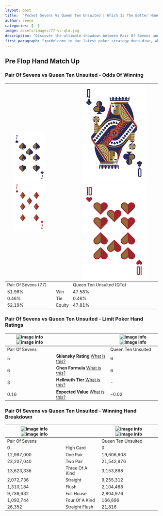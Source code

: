 ```yaml
---
layout: post
title:  "Pocket Sevens Vs Queen Ten Unsuited | Which Is The Better Hand In Poker? A Complete Guide"
author: reece
categories: [  ]
image: assets/images/77-vs-qto.jpg
description: "Discover the ultimate showdown between Pair Of Sevens and Queen Ten Unsuited in poker! Uncover the odds, strategies, and scenarios where one hand triumphs over the other. Get ready to up your poker game with this thrilling analysis."
first_paragraph: "<p>Welcome to our latest poker strategy deep dive, where we're pitting two distinct hands against each other in a high-stakes showdown: Pair Of Sevens vs Queen Ten Unsuited.</p><p>In the dynamic world of poker, every decision counts, and knowing which hand holds the upper hand is key to your success at the table.</p><p>In this article, we'll dissect these two hands, explore the scenarios where one dominates the other, and equip you with the knowledge to make strategic choices that can tip the odds in your favor.</p><p>Get ready to unravel the intriguing dynamics of these poker hands and elevate your game to new heights.</p>"
---
```




[comment]: # (sp0)

## Pre Flop Hand Match Up

<div class="table hand-ratings" markdown="1"> 



### Pair Of Sevens vs Queen Ten Unsuited - Odds Of Winning


    
| ![image info](assets/images/hand1/7.png) ![image info](assets/images/hand1/7o.png) |  | ![image info](assets/images/hand2/Q.png) ![image info](assets/images/hand2/To.png) |
| -------- | -------- | -------- |
| Pair Of Sevens (77) |  | Queen Ten Unsuited (QTo) |
| 51.96% | Win | 47.58% |
| 0.46% | Tie | 0.46% |
| 52.19% | Equity | 47.81% |




[comment]: # (sp1)



### Pair Of Sevens vs Queen Ten Unsuited - Limit Poker Hand Ratings


    
| ![image info](https://www.riverpairs.com/assets/images/hand1/7.png) ![image info](https://www.riverpairs.com/assets/images/hand1/7o.png) |  | ![image info](https://www.riverpairs.com/assets/images/hand2/Q.png) ![image info](https://www.riverpairs.com/assets/images/hand2/To.png) |
| -------- | -------- | -------- |
| Pair Of Sevens |  | Queen Ten Unsuited |
| 5 | **Sklansky Rating** [What is this?](/sklansky-rating-explained) | 6 |
| 6 | **Chen Formula** [What is this?](/chen-formula-explained) | 6 |
| 3 | **Hellmuth Tier** [What is this?](/Hellmuth-tier-explained) | - |
| 0.16 | **Expected Value** [What is this?](/expected-value-explained) | -0.02 |




[comment]: # (sp2)



### Pair Of Sevens vs Queen Ten Unsuited - Winning Hand Breakdown


    
| ![image info](https://www.riverpairs.com/assets/images/hand1/7.png) ![image info](https://www.riverpairs.com/assets/images/hand1/7o.png) |  | ![image info](https://www.riverpairs.com/assets/images/hand2/Q.png) ![image info](https://www.riverpairs.com/assets/images/hand2/To.png) |
| -------- | -------- | -------- |
| Pair Of Sevens |  | Queen Ten Unsuited |
| 0 | High Card | 0 |
| 12,987,000 | One Pair | 19,606,608 |
| 23,207,040 | Two Pair | 21,542,976 |
| 13,623,336 | Three Of A Kind | 3,153,888 |
| 2,072,736 | Straight | 9,255,312 |
| 1,310,184 | Flush | 2,104,488 |
| 9,736,632 | Full House | 2,804,976 |
| 1,092,744 | Four Of A Kind | 166,896 |
| 26,352 | Straight Flush | 21,816 |




[comment]: # (sp3)



</div>

[comment]: # (sp4)



[comment]: # (sp5)

